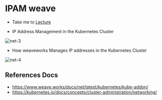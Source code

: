 # IPAM weave

  - Take me to [Lecture](https://kodekloud.com/topic/ipam-weave/)

- IP Address Management in the Kubernetes Cluster

![net-3](../../images/net3.PNG)


- How weaveworks Manages IP addresses in the Kubernetes Cluster 

![net-4](../../images/net4.PNG)


## References Docs

- https://www.weave.works/docs/net/latest/kubernetes/kube-addon/
- https://kubernetes.io/docs/concepts/cluster-administration/networking/ 
